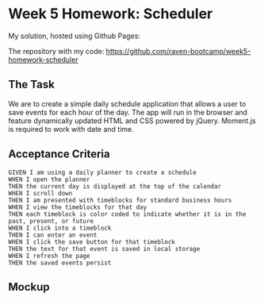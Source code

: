 # Week 5 Homework: Scheduler

My solution, hosted using Github Pages: 

The repository with my code: https://github.com/raven-bootcamp/week5-homework-scheduler

## The Task
We are to create a simple daily schedule application that allows a user to save events for each hour of the day. 
The app will run in the browser and feature dynamically updated HTML and CSS powered by jQuery.
Moment.js is required to work with date and time.

## Acceptance Criteria
```
GIVEN I am using a daily planner to create a schedule
WHEN I open the planner
THEN the current day is displayed at the top of the calendar
WHEN I scroll down
THEN I am presented with timeblocks for standard business hours
WHEN I view the timeblocks for that day
THEN each timeblock is color coded to indicate whether it is in the past, present, or future
WHEN I click into a timeblock
THEN I can enter an event
WHEN I click the save button for that timeblock
THEN the text for that event is saved in local storage
WHEN I refresh the page
THEN the saved events persist
```

## Mockup
